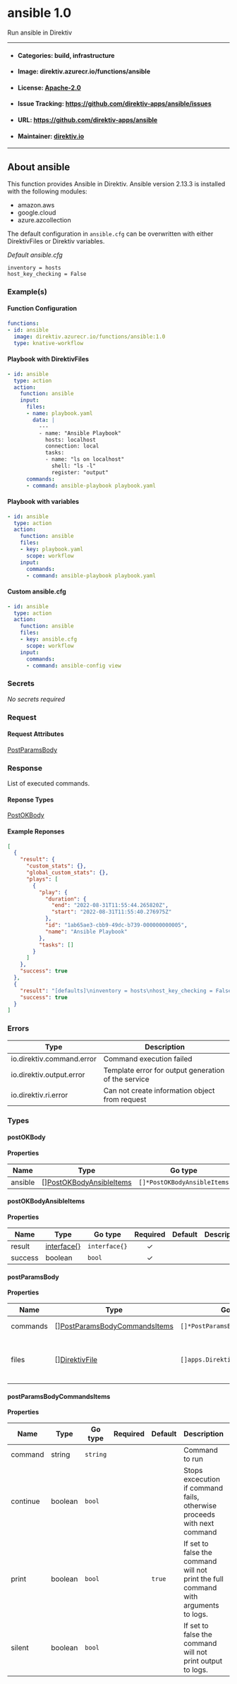 
# ansible 1.0

Run ansible in Direktiv

---
- #### Categories: build, infrastructure
- #### Image: direktiv.azurecr.io/functions/ansible 
- #### License: [Apache-2.0](https://www.apache.org/licenses/LICENSE-2.0)
- #### Issue Tracking: https://github.com/direktiv-apps/ansible/issues
- #### URL: https://github.com/direktiv-apps/ansible
- #### Maintainer: [direktiv.io](https://www.direktiv.io) 
---

## About ansible

This function provides Ansible in Direktiv. Ansible version 2.13.3 is installed with the following modules:
- amazon.aws
- google.cloud
- azure.azcollection

The default configuration in `ansible.cfg` can be overwritten with either DirektivFiles or Direktiv variables.

*Default ansible.cfg*
``` [defaults]
inventory = hosts
host_key_checking = False
``` 

### Example(s)
  #### Function Configuration
```yaml
functions:
- id: ansible
  image: direktiv.azurecr.io/functions/ansible:1.0
  type: knative-workflow
```
   #### Playbook with DirektivFiles
```yaml
- id: ansible
  type: action
  action:
    function: ansible
    input: 
      files: 
      - name: playbook.yaml
        data: |
          ---
          - name: "Ansible Playbook"
            hosts: localhost
            connection: local 
            tasks:
            - name: "ls on localhost"
              shell: "ls -l"
              register: "output"
      commands:
      - command: ansible-playbook playbook.yaml
```
   #### Playbook with variables
```yaml
- id: ansible
  type: action
  action:
    function: ansible
    files: 
    - key: playbook.yaml
      scope: workflow
    input:
      commands:
      - command: ansible-playbook playbook.yaml
```
   #### Custom ansible.cfg
```yaml
- id: ansible
  type: action
  action:
    function: ansible
    files: 
    - key: ansible.cfg
      scope: workflow
    input:
      commands:
      - command: ansible-config view
```

   ### Secrets


*No secrets required*







### Request



#### Request Attributes
[PostParamsBody](#post-params-body)

### Response
  List of executed commands.
#### Reponse Types
    
  

[PostOKBody](#post-o-k-body)
#### Example Reponses
    
```json
[
  {
    "result": {
      "custom_stats": {},
      "global_custom_stats": {},
      "plays": [
        {
          "play": {
            "duration": {
              "end": "2022-08-31T11:55:44.265820Z",
              "start": "2022-08-31T11:55:40.276975Z"
            },
            "id": "1ab65ae3-cbb9-49dc-b739-000000000005",
            "name": "Ansible Playbook"
          },
          "tasks": []
        }
      ]
    },
    "success": true
  },
  {
    "result": "[defaults]\ninventory = hosts\nhost_key_checking = False",
    "success": true
  }
]
```

### Errors
| Type | Description
|------|---------|
| io.direktiv.command.error | Command execution failed |
| io.direktiv.output.error | Template error for output generation of the service |
| io.direktiv.ri.error | Can not create information object from request |


### Types
#### <span id="post-o-k-body"></span> postOKBody

  



**Properties**

| Name | Type | Go type | Required | Default | Description | Example |
|------|------|---------|:--------:| ------- |-------------|---------|
| ansible | [][PostOKBodyAnsibleItems](#post-o-k-body-ansible-items)| `[]*PostOKBodyAnsibleItems` |  | |  |  |


#### <span id="post-o-k-body-ansible-items"></span> postOKBodyAnsibleItems

  



**Properties**

| Name | Type | Go type | Required | Default | Description | Example |
|------|------|---------|:--------:| ------- |-------------|---------|
| result | [interface{}](#interface)| `interface{}` | ✓ | |  |  |
| success | boolean| `bool` | ✓ | |  |  |


#### <span id="post-params-body"></span> postParamsBody

  



**Properties**

| Name | Type | Go type | Required | Default | Description | Example |
|------|------|---------|:--------:| ------- |-------------|---------|
| commands | [][PostParamsBodyCommandsItems](#post-params-body-commands-items)| `[]*PostParamsBodyCommandsItems` |  | `[{"command":"echo Hello"}]`| Array of commands. |  |
| files | [][DirektivFile](#direktiv-file)| `[]apps.DirektivFile` |  | | File to create before running commands. |  |


#### <span id="post-params-body-commands-items"></span> postParamsBodyCommandsItems

  



**Properties**

| Name | Type | Go type | Required | Default | Description | Example |
|------|------|---------|:--------:| ------- |-------------|---------|
| command | string| `string` |  | | Command to run |  |
| continue | boolean| `bool` |  | | Stops excecution if command fails, otherwise proceeds with next command |  |
| print | boolean| `bool` |  | `true`| If set to false the command will not print the full command with arguments to logs. |  |
| silent | boolean| `bool` |  | | If set to false the command will not print output to logs. |  |

 
